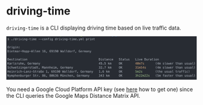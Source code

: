 # driving-time

`driving-time` is a CLI displaying driving time based on live traffic data.

![alt text](docs/print.png)

You need a Google Cloud Platform API key (see [here](https://developers.google.com/maps/documentation/distance-matrix/get-api-key) how to get one)
since the CLI queries the Google Maps Distance Matrix API.
